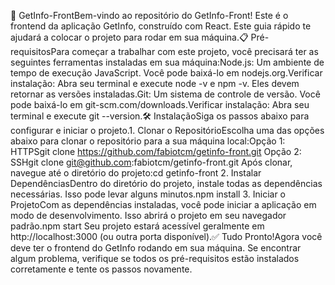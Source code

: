🚀 GetInfo-FrontBem-vindo ao repositório do GetInfo-Front! Este é o frontend da aplicação GetInfo, construído com React. Este guia rápido te ajudará a colocar o projeto para rodar em sua máquina.📋 Pré-requisitosPara começar a trabalhar com este projeto, você precisará ter as seguintes ferramentas instaladas em sua máquina:Node.js: Um ambiente de tempo de execução JavaScript. Você pode baixá-lo em nodejs.org.Verificar instalação: Abra seu terminal e execute node -v e npm -v. Eles devem retornar as versões instaladas.Git: Um sistema de controle de versão. Você pode baixá-lo em git-scm.com/downloads.Verificar instalação: Abra seu terminal e execute git --version.🛠️ InstalaçãoSiga os passos abaixo para configurar e iniciar o projeto.1. Clonar o RepositórioEscolha uma das opções abaixo para clonar o repositório para a sua máquina local:Opção 1: HTTPSgit clone https://github.com/fabiotcm/getinfo-front.git
Opção 2: SSHgit clone git@github.com:fabiotcm/getinfo-front.git
Após clonar, navegue até o diretório do projeto:cd getinfo-front
2. Instalar DependênciasDentro do diretório do projeto, instale todas as dependências necessárias. Isso pode levar alguns minutos.npm install
3. Iniciar o ProjetoCom as dependências instaladas, você pode iniciar a aplicação em modo de desenvolvimento. Isso abrirá o projeto em seu navegador padrão.npm start
Seu projeto estará acessível geralmente em http://localhost:3000 (ou outra porta disponível).✅ Tudo Pronto!Agora você deve ter o frontend do GetInfo rodando em sua máquina. Se encontrar algum problema, verifique se todos os pré-requisitos estão instalados corretamente e tente os passos novamente.